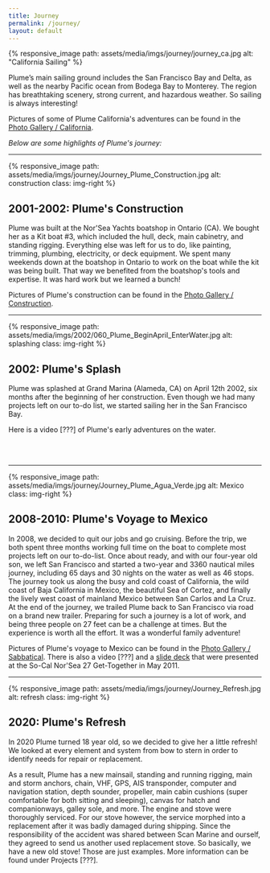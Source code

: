 ```yaml
---
title: Journey
permalink: /journey/
layout: default
---
```


{% responsive_image path: assets/media/imgs/journey/journey_ca.jpg alt: "California Sailing" %}

Plume’s main sailing ground includes the San Francisco Bay and Delta, as well as
the nearby Pacific ocean from Bodega Bay to Monterey. The region has
breathtaking scenery, strong current, and hazardous weather. So sailing is
always interesting!

Pictures of some of Plume California's adventures can be found in the
[Photo Gallery / California](https://photos.flupes.family/Public/Plume/SailingCA).

*Below are some highlights of Plume's journey:*

---

{% responsive_image path: assets/media/imgs/journey/Journey_Plume_Construction.jpg alt: construction class: img-right %}
## 2001-2002: Plume's Construction

Plume was built at the Nor'Sea Yachts boatshop in Ontario (CA). We bought her as
a Kit boat #3, which included the hull, deck, main cabinetry, and standing
rigging. Everything else was left for us to do, like painting, trimming,
plumbing, electricity, or deck equipment. We spent many weekends down at the
boatshop in Ontario to work on the boat while the kit was being built. That way
we benefited from the boatshop's tools and expertise. It was hard work but we
learned a bunch!

Pictures of Plume's construction can be found in the
[Photo Gallery / Construction](https://photos.flupes.family/Public/Plume/Projects/2002-01-Construction/).

---

{% responsive_image path: assets/media/imgs/2002/060_Plume_BeginApril_EnterWater.jpg alt: splashing class: img-right %}
## 2002: Plume's Splash

Plume was splashed at Grand Marina (Alameda, CA) on April 12th 2002, six months
after the beginning of her construction. Even though we had many projects left
on our to-do list, we started sailing her in the San Francisco Bay.

Here is a video [???] of Plume's early adventures on the water.

<br>
<br>

---

{% responsive_image path: assets/media/imgs/journey/Journey_Plume_Agua_Verde.jpg alt: Mexico class: img-right %}
## 2008-2010: Plume's Voyage to Mexico

In 2008, we decided to quit our jobs and go cruising. Before the trip, we both
spent three months working full time on the boat to complete most projects left
on our to-do-list. Once about ready, and with our four-year old son, we left San
Francisco and started a two-year and 3360 nautical miles journey, including 65
days and 30 nights on the water as well as 46 stops. The journey took us along
the busy and cold coast of California, the wild coast of Baja California in
Mexico, the beautiful Sea of Cortez, and finally the lively west coast of
mainland Mexico between San Carlos and La Cruz. At the end of the journey, we
trailed Plume back to San Francisco via road on a brand new trailer. Preparing
for such a journey is a lot of work, and being three people on 27 feet can be a
challenge at times. But the experience is worth all the effort. It was a
wonderful family adventure!

Pictures of Plume's voyage to Mexico can be found in the
[Photo Gallery / Sabbatical](https://photos.flupes.family/Public/Plume/Sabbatical).
There is also a video [???] and a [slide deck](/assets/media/other/PlumeSabbaticalSmall.pdf) that were presented at the
So-Cal Nor'Sea 27 Get-Together in May 2011.

---

{% responsive_image path: assets/media/imgs/journey/Journey_Refresh.jpg alt: refresh class: img-right %}
## 2020: Plume's Refresh

In 2020 Plume turned 18 year old, so we decided to give her a little refresh! We
looked at every element and system from bow to stern in order to identify needs
for repair or replacement.


As a result, Plume has a new mainsail, standing and running rigging, main and
storm anchors, chain, VHF, GPS, AIS transponder, computer and navigation
station, depth sounder, propeller, main cabin cushions (super comfortable for
both sitting and sleeping), canvas for hatch and companionways, galley sole, and
more. The engine and stove were thoroughly serviced. For our stove however, the
service morphed into a replacement after it was badly damaged during shipping.
Since the responsibility of the accident was shared between Scan Marine and
ourself, they agreed to send us another used replacement stove. So basically, we
have a new old stove! Those are just examples. More information can be found
under Projects [???].
